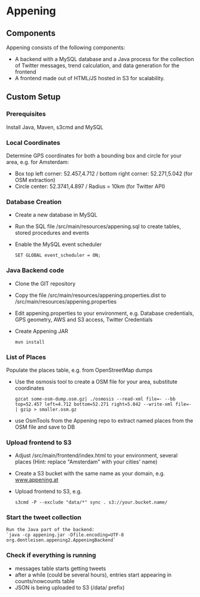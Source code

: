 Appening
========


Components
----------

Appening consists of the following components:

* A backend with a MySQL database and a Java process for the collection of Twitter messages, trend calculation, and data generation for the frontend
* A frontend made out of HTML/JS hosted in S3 for scalability.

Custom Setup
------------

### Prerequisites
Install Java, Maven, s3cmd and MySQL

### Local Coordinates

Determine GPS coordinates for both a bounding box and circle for your area, e.g. for Amsterdam:
* Box top left corner: 52.457,4.712 / bottom right corner: 52.271,5.042 (for OSM extraction)
* Circle center: 52.3741,4.897 / Radius = 10km (for Twitter API)

### Database Creation
* Create a new database in MySQL
* Run the SQL file /src/main/resources/appening.sql to create tables, stored procedures and events
* Enable the MySQL event scheduler 
	
	`SET GLOBAL event_scheduler = ON;`

### Java Backend code
* Clone the GIT repository
* Copy the file /src/main/resources/appening.properties.dist to /src/main/resources/appening.properties
* Edit appening.properties to your environment, e.g. Database credentials, GPS geometry, AWS and S3 access, Twitter Credentials
* Create Appening JAR 
	
	`mvn install`

### List of Places
Populate the places table, e.g. from OpenStreetMap dumps
* Use the osmosis tool to create a OSM file for your area, substitute coordinates
	
	`gzcat some-osm-dump.osm.gz| ./osmosis --read-xml file=- --bb top=52.457 left=4.712 bottom=52.271 right=5.042 --write-xml file=- | gzip > smaller.osm.gz`

* use OsmTools from the Appening repo to extract named places from the OSM file and save to DB

### Upload frontend to S3
* Adjust /src/main/frontend/index.html to your environment, several places (Hint: replace "Amsterdam" with your cities' name)
* Create a S3 bucket with the same name as your domain, e.g. www.appening.at
* Upload frontend to S3,  e.g. 
	
	`s3cmd -P --exclude "data/*" sync . s3://your.bucket.name/`             

### Start the tweet collection
	Run the Java part of the backend:
	`java -cp appening.jar -Dfile.encoding=UTF-8 org.dentleisen.appening2.AppeningBackend`

### Check if everything is running
* messages table starts getting tweets
* after a while (could be several hours), entries start appearing in counts/nowcounts table
* JSON is being uploaded to S3 (/data/ prefix)



